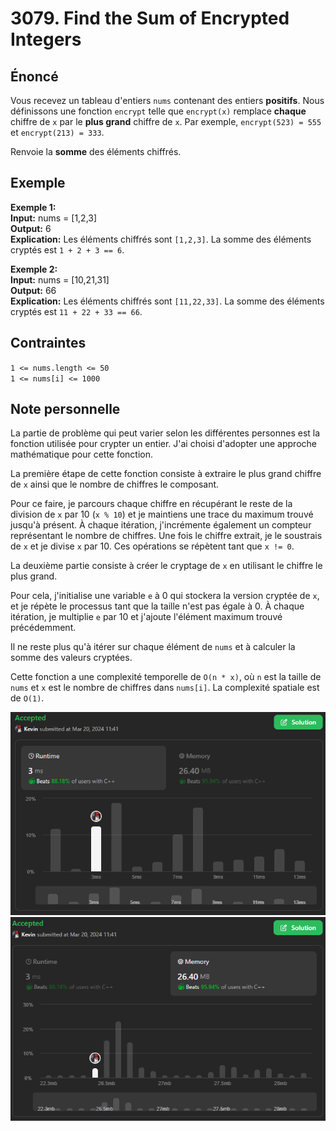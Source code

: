 # 3079. Find the Sum of Encrypted Integers

## Énoncé

Vous recevez un tableau d'entiers `nums` contenant des entiers **positifs**. Nous définissons une fonction `encrypt` telle que `encrypt(x)` remplace **chaque** chiffre de `x` par le **plus grand** chiffre de `x`. Par exemple, `encrypt(523) = 555` et `encrypt(213) = 333`.

Renvoie la **somme** des éléments chiffrés.

## Exemple

**Exemple 1:**  
**Input:** nums = [1,2,3]  
**Output:** 6  
**Explication:** Les éléments chiffrés sont `[1,2,3]`. La somme des éléments cryptés est `1 + 2 + 3 == 6`.

**Exemple 2:**  
**Input:** nums = [10,21,31]  
**Output:** 66  
**Explication:** Les éléments chiffrés sont `[11,22,33]`. La somme des éléments cryptés est `11 + 22 + 33 == 66`.

## Contraintes

`1 <= nums.length <= 50`  
`1 <= nums[i] <= 1000`

## Note personnelle

La partie de problème qui peut varier selon les différentes personnes est la fonction utilisée pour crypter un entier. J'ai choisi d'adopter une approche mathématique pour cette fonction.

La première étape de cette fonction consiste à extraire le plus grand chiffre de `x` ainsi que le nombre de chiffres le composant.

Pour ce faire, je parcours chaque chiffre en récupérant le reste de la division de `x` par 10 (`x % 10`) et je maintiens une trace du maximum trouvé jusqu'à présent.
À chaque itération, j'incrémente également un compteur représentant le nombre de chiffres. Une fois le chiffre extrait, je le soustrais de `x` et je divise `x` par 10.
Ces opérations se répètent tant que `x != 0`.

La deuxième partie consiste à créer le cryptage de `x` en utilisant le chiffre le plus grand.

Pour cela, j'initialise une variable `e` à 0 qui stockera la version cryptée de `x`, et je répète le processus tant que la taille n'est pas égale à 0. À chaque itération, je multiplie `e` par 10 et j'ajoute l'élément maximum trouvé précédemment.

Il ne reste plus qu'à itérer sur chaque élément de `nums` et à calculer la somme des valeurs cryptées.

Cette fonction a une complexité temporelle de `O(n * x)`, où `n` est la taille de `nums` et `x` est le nombre de chiffres dans `nums[i]`. La complexité spatiale est de `O(1)`.

<img src="./imgs/runtime.png"/>
<img src="./imgs/memory.png"/>
